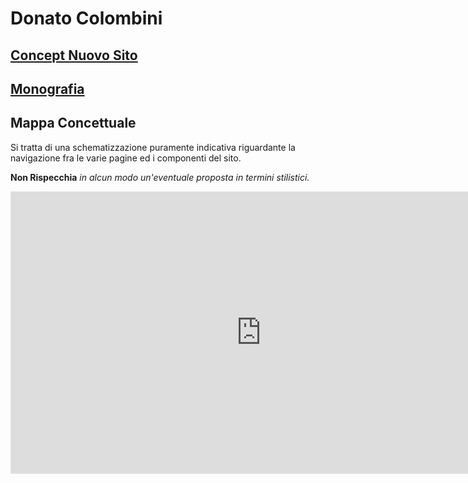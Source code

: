 # Donato Colombini

## [Concept Nuovo Sito](/Concept.md)

## [Monografia](/Monography.md)

## Mappa Concettuale

Si tratta di una schematizzazione puramente indicativa riguardante la navigazione fra le varie pagine ed i componenti del sito.

**Non Rispecchia** _in alcun modo un'eventuale proposta in termini stilistici._

<iframe style="border: 1px solid rgba(0, 0, 0, 0.1);" width="800" height="450" src="https://www.figma.com/embed?embed_host=share&url=https%3A%2F%2Fwww.figma.com%2Ffile%2FtYtKu0G0qUy7e2HRqUOrlH%2FColombini-Wireframe%3Ftype%3Ddesign%26node-id%3D0%253A1%26t%3DromIxsn5DFRFibuf-1" allowfullscreen></iframe>
